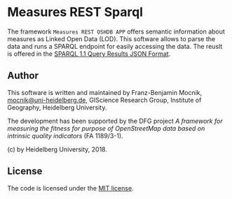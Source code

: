 # Measures REST Sparql

The framework `Measures REST OSHDB APP` offers semantic information about measures as Linked Open Data (LOD).  This software allows to parse the data and runs a SPARQL endpoint for easily accessing the data.  The reuslt is offered in the [SPARQL 1.1 Query Results JSON Format](https://www.w3.org/TR/sparql11-results-json).

## Author

This software is written and maintained by Franz-Benjamin Mocnik, <mocnik@uni-heidelberg.de>, GIScience Research Group, Institute of Geography, Heidelberg University.

The development has been supported by the DFG project *A framework for measuring the fitness for purpose of OpenStreetMap data based on intrinsic quality indicators* (FA 1189/3-1).

(c) by Heidelberg University, 2018.

## License

The code is licensed under the [MIT license](https://github.com/giscience/measures-rest-sparql/blob/master/LICENSE).
